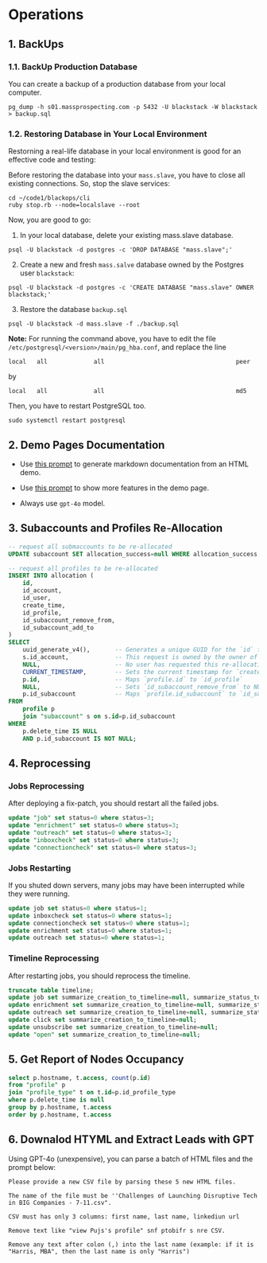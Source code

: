 # Operations

## 1. BackUps

### 1.1. BackUp Production Database

You can create a backup of a production database from your local computer.

```
pg_dump -h s01.massprospecting.com -p 5432 -U blackstack -W blackstack > backup.sql
```

### 1.2. Restoring Database in Your Local Environment

Restorning a real-life database in your local environment is good for an effective code and testing:

Before restoring the database into your `mass.slave`, you have to close all existing connections.
So, stop the slave services:

```
cd ~/code1/blackops/cli
ruby stop.rb --node=localslave --root
```

Now, you are good to go:

1. In your local database, delete your existing mass.slave database.

```
psql -U blackstack -d postgres -c 'DROP DATABASE "mass.slave";'
```

2. Create a new and fresh `mass.salve` database owned by the Postgres user `blackstack`:

```
psql -U blackstack -d postgres -c 'CREATE DATABASE "mass.slave" OWNER blackstack;'
```

3. Restore the database `backup.sql`

```
psql -U blackstack -d mass.slave -f ./backup.sql
```

**Note:** For running the command above, you have to edit the file `/etc/postgresql/<version>/main/pg_hba.conf`, and replace the line

```
local   all             all                                     peer
```

by

```
local   all             all                                     md5
```

Then, you have to restart PostgreSQL too.

```
sudo systemctl restart postgresql
```

## 2. Demo Pages Documentation

- Use [this prompt](./gpt-demo-markdown-generation.txt) to generate markdown documentation from an HTML demo.

- Use [this prompt](./gpt-demo-html-generation.txt) to show more features in the demo page.

- Always use `gpt-4o` model.

## 3. Subaccounts and Profiles Re-Allocation

```sql
-- request all submaccounts to be re-allocated
UPDATE subaccount SET allocation_success=null WHERE allocation_success IS NOT NULL;
```

```sql
-- request all profiles to be re-allocated
INSERT INTO allocation (
    id,
    id_account,
    id_user,
    create_time,
    id_profile,
    id_subaccount_remove_from,
    id_subaccount_add_to
)
SELECT
    uuid_generate_v4(),       -- Generates a unique GUID for the `id` field
    s.id_account,		      -- This request is owned by the owner of the subaccount.
    NULL,           		  -- No user has requested this re-allocation.
    CURRENT_TIMESTAMP,		  -- Sets the current timestamp for `create_time`
    p.id,                     -- Maps `profile.id` to `id_profile`
    NULL,                     -- Sets `id_subaccount_remove_from` to NULL
    p.id_subaccount           -- Maps `profile.id_subaccount` to `id_subaccount_add_to`
FROM
    profile p
    join "subaccount" s on s.id=p.id_subaccount
WHERE
    p.delete_time IS NULL
    AND p.id_subaccount IS NOT NULL;
```

## 4. Reprocessing

### Jobs Reprocessing

After deploying a fix-patch, you should restart all the failed jobs.

```sql
update "job" set status=0 where status=3; 
update "enrichment" set status=0 where status=3; 
update "outreach" set status=0 where status=3; 
update "inboxcheck" set status=0 where status=3; 
update "connectioncheck" set status=0 where status=3; 
```

### Jobs Restarting

If you shuted down servers, many jobs may have been interrupted while they were running.

```sql
update job set status=0 where status=1;
update inboxcheck set status=0 where status=1;
update connectioncheck set status=0 where status=1;
update enrichment set status=0 where status=1;
update outreach set status=0 where status=1;
```

### Timeline Reprocessing

After restarting jobs, you should reprocess the timeline.

```sql
truncate table timeline;
update job set summarize_creation_to_timeline=null, summarize_status_to_timeline=null;
update enrichment set summarize_creation_to_timeline=null, summarize_status_to_timeline=null;
update outreach set summarize_creation_to_timeline=null, summarize_status_to_timeline=null;
update click set summarize_creation_to_timeline=null;
update unsubscribe set summarize_creation_to_timeline=null;
update "open" set summarize_creation_to_timeline=null;
```

## 5. Get Report of Nodes Occupancy

```sql
select p.hostname, t.access, count(p.id)
from "profile" p
join "profile_type" t on t.id=p.id_profile_type
where p.delete_time is null
group by p.hostname, t.access
order by p.hostname, t.access
```

## 6. Downalod HTYML and Extract Leads with GPT

Using GPT-4o (unexpensive), you can parse a batch of HTML files and the prompt below:

```
Please provide a new CSV file by parsing these 5 new HTML files.

The name of the file must be ''Challenges of Launching Disruptive Tech in BIG Companies - 7-11.csv".

CSV must has only 3 columns: first name, last name, linkediun url

Remove text like "view Pujs's profile" snf ptobifr s nre CSV.

Remove any text after colon (,) into the last name (example: if it is "Harris, MBA", then the last name is only "Harris")
```
